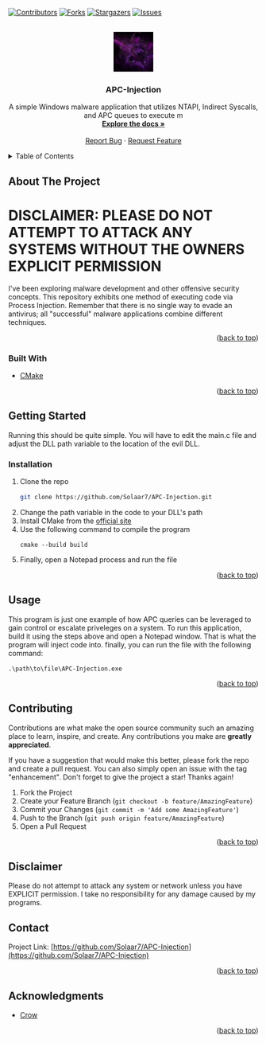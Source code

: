 <!-- Improved compatibility of back to top link: See: https://github.com/othneildrew/Best-README-Template/pull/73 -->
<a name="readme-top"></a>
<!--
*** Thanks for checking out the Best-README-Template. If you have a suggestion
*** that would make this better, please fork the repo and create a pull request
*** or simply open an issue with the tag "enhancement".
*** Don't forget to give the project a star!
*** Thanks again! Now go create something AMAZING! :D
-->



<!-- PROJECT SHIELDS -->
<!--
*** I'm using markdown "reference style" links for readability.
*** Reference links are enclosed in brackets [ ] instead of parentheses ( ).
*** See the bottom of this document for the declaration of the reference variables
*** for contributors-url, forks-url, etc. This is an optional, concise syntax you may use.
*** https://www.markdownguide.org/basic-syntax/#reference-style-links
-->
[![Contributors][contributors-shield]][contributors-url]
[![Forks][forks-shield]][forks-url]
[![Stargazers][stars-shield]][stars-url]
[![Issues][issues-shield]][issues-url]

<!-- PROJECT LOGO -->
<br />
<div align="center">
  <a href="https://github.com/Solaar7/APC-Injection">
    <img src="images/logo.jpg" alt="Logo" width="80" height="80">
  </a>

<h3 align="center">APC-Injection</h3>

  <p align="center">
    A simple Windows malware application that utilizes NTAPI, Indirect Syscalls, and APC queues to execute m
    <br />
    <a href="https://github.com/Solaar7/APC-Injection"><strong>Explore the docs »</strong></a>
    <br />
    <br />
    <a href="https://github.com/Solaar7/APC-Injection/issues">Report Bug</a>
    ·
    <a href="https://github.com/Solaar7/APC-Injection/issues">Request Feature</a>
  </p>
</div>



<!-- TABLE OF CONTENTS -->
<details>
  <summary>Table of Contents</summary>
  <ol>
    <li>
      <a href="#about-the-project">About The Project</a>
      <ul>
        <li><a href="#built-with">Built With</a></li>
      </ul>
    </li>
    <li>
      <a href="#getting-started">Getting Started</a>
      <ul>
        <li><a href="#prerequisites">Prerequisites</a></li>
        <li><a href="#installation">Installation</a></li>
      </ul>
    </li>
    <li><a href="#usage">Usage</a></li>
    <li><a href="#roadmap">Roadmap</a></li>
    <li><a href="#contributing">Contributing</a></li>
    <li><a href="#license">License</a></li>
    <li><a href="#contact">Contact</a></li>
    <li><a href="#acknowledgments">Acknowledgments</a></li>
  </ol>
</details>



<!-- ABOUT THE PROJECT -->
## About The Project

# DISCLAIMER: PLEASE DO NOT ATTEMPT TO ATTACK ANY SYSTEMS WITHOUT THE OWNERS EXPLICIT PERMISSION

I've been exploring malware development and other offensive security concepts. This repository exhibits one method of executing code via Process Injection. Remember that there is no single way to evade an antivirus; all "successful" malware applications combine different techniques. 
<p align="right">(<a href="#readme-top">back to top</a>)</p>



### Built With

* [CMake][cmake-url]

<p align="right">(<a href="#readme-top">back to top</a>)</p>



<!-- GETTING STARTED -->
## Getting Started

Running this should be quite simple. You will have to edit the main.c file and adjust the DLL path variable to the location of the evil DLL.

### Installation

1. Clone the repo
   ```sh
   git clone https://github.com/Solaar7/APC-Injection.git
   ```
2. Change the path variable in the code to your DLL's path
3. Install CMake from the [official site][cmake-url]
4. Use the following command to compile the program
   ```pwsh
   cmake --build build
   ```
5. Finally, open a Notepad process and run the file

<p align="right">(<a href="#readme-top">back to top</a>)</p>



<!-- USAGE EXAMPLES -->
## Usage

This program is just one example of how APC queries can be leveraged to gain control or escalate priveleges on a system. To run this application, build it using the steps above and open a Notepad window. That is what the program will inject code into. finally, you can run the file with the following command:
```pwsh
.\path\to\file\APC-Injection.exe
```
<p align="right">(<a href="#readme-top">back to top</a>)</p>

<!-- CONTRIBUTING -->
## Contributing

Contributions are what make the open source community such an amazing place to learn, inspire, and create. Any contributions you make are **greatly appreciated**.

If you have a suggestion that would make this better, please fork the repo and create a pull request. You can also simply open an issue with the tag "enhancement".
Don't forget to give the project a star! Thanks again!

1. Fork the Project
2. Create your Feature Branch (`git checkout -b feature/AmazingFeature`)
3. Commit your Changes (`git commit -m 'Add some AmazingFeature'`)
4. Push to the Branch (`git push origin feature/AmazingFeature`)
5. Open a Pull Request

<p align="right">(<a href="#readme-top">back to top</a>)</p>



<!-- LICENSE -->
## Disclaimer

Please do not attempt to attack any system or network unless you have EXPLICIT permission. I take no responsibility
for any damage caused by my programs.

<!-- CONTACT -->
## Contact

Project Link: [https://github.com/Solaar7/APC-Injection](https://github.com/Solaar7/APC-Injection)

<p align="right">(<a href="#readme-top">back to top</a>)</p>



<!-- ACKNOWLEDGMENTS -->
## Acknowledgments

* [Crow](https://www.crow.rip/crows-nest/general/whoami)

<p align="right">(<a href="#readme-top">back to top</a>)</p>



<!-- MARKDOWN LINKS & IMAGES -->
<!-- https://www.markdownguide.org/basic-syntax/#reference-style-links -->
[contributors-shield]: https://img.shields.io/github/contributors/Solaar7/APC-Injection.svg?style=for-the-badge
[contributors-url]: https://github.com/Solaar7/APC-Injection/graphs/contributors
[forks-shield]: https://img.shields.io/github/forks/Solaar7/APC-Injection.svg?style=for-the-badge
[forks-url]: https://github.com/Solaar7/APC-Injection/network/members
[stars-shield]: https://img.shields.io/github/stars/Solaar7/APC-Injection.svg?style=for-the-badge
[stars-url]: https://github.com/Solaar7/APC-Injection/stargazers
[issues-shield]: https://img.shields.io/github/issues/Solaar7/APC-Injection.svg?style=for-the-badge
[issues-url]: https://github.com/Solaar7/APC-Injection/issues
[license-shield]: https://img.shields.io/github/license/Solaar7/APC-Injection.svg?style=for-the-badge
[license-url]: https://github.com/Solaar7/APC-Injection/blob/master/LICENSE.txt
[cmake-url]: https://cmake.org/
